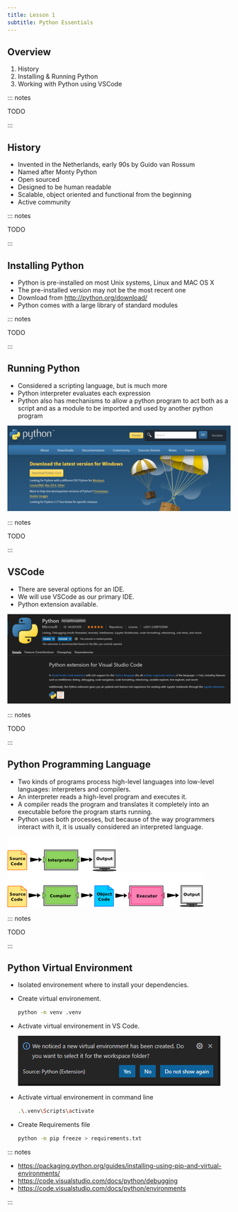 ```yaml
---
title: Lesson 1
subtitle: Python Essentials
---
```


## Overview

1. History
1. Installing & Running Python
1. Working with Python using VSCode

::: notes

TODO

:::

## History

- Invented in the Netherlands, early 90s by Guido van Rossum
- Named after Monty Python
- Open sourced
- Designed to be human readable
- Scalable, object oriented and functional from the beginning
- Active community

::: notes

TODO

:::

## Installing Python

- Python is pre-installed on most Unix systems, Linux and MAC OS X
- The pre-installed version may not be the most recent one
- Download from http://python.org/download/
- Python comes with a large library of standard modules

::: notes

TODO

:::

## Running Python

- Considered a scripting language, but is much more
- Python interpreter evaluates each expression
- Python also has mechanisms to allow a python program to act both as a script and as a module to be imported and used by another python program

![](../media/PythonOrg.png)

::: notes

TODO

:::

## VSCode

- There are several options for an IDE.
- We will use VSCode as our primary IDE.
- Python extension available.

![](../media/VSCodePythonExtension.png)

::: notes

TODO

:::

## Python Programming Language

- Two kinds of programs process high-level languages into low-level languages: interpreters and compilers.
- An interpreter reads a high-level program and executes it.
- A compiler reads the program and translates it completely into an executable before the program starts running.
- Python uses both processes, but because of the way programmers interact with it, it is usually considered an interpreted language.

![image](../media/interpret.png)
![image](../media/compile.png)

::: notes

TODO

:::

## Python Virtual Environment

- Isolated environement where to install your dependencies.
- Create virtual environement.

    ```bash
    python -m venv .venv
    ```

- Activate virtual environement in VS Code.

    ![image](../media/ActivatePythonVirtualEnvironment.PNG)

- Activate virtual environement in command line
    ```bash
    .\.venv\Scripts\activate
    ```

- Create Requirements file
    ```bash
    python -m pip freeze > requirements.txt
    ```

::: notes

- https://packaging.python.org/guides/installing-using-pip-and-virtual-environments/
- https://code.visualstudio.com/docs/python/debugging
- https://code.visualstudio.com/docs/python/environments

:::